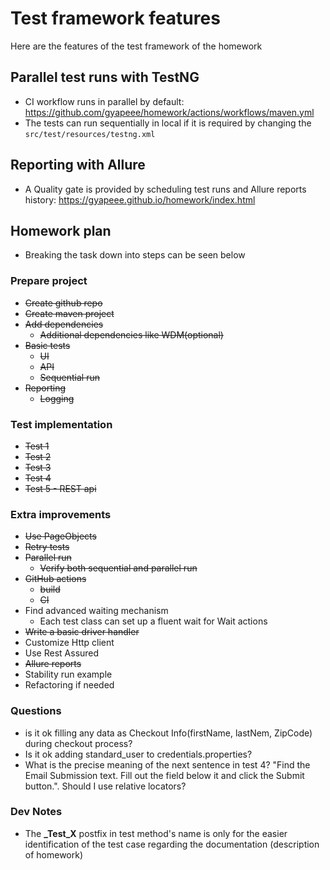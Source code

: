# Test framework features

Here are the features of the test framework of the homework

## Parallel test runs with TestNG

- CI workflow runs in parallel by default: https://github.com/gyapeee/homework/actions/workflows/maven.yml
- The tests can run sequentially in local if it is required by changing the ```src/test/resources/testng.xml```

## Reporting with Allure

- A Quality gate is provided by scheduling test runs and Allure reports
  history:  https://gyapeee.github.io/homework/index.html

## Homework plan

- Breaking the task down into steps can be seen below

### Prepare project

- ~~Create github repo~~
- ~~Create maven project~~
- ~~Add dependencies~~
    - ~~Additional dependencies like WDM(optional)~~
- ~~Basic tests~~
    - ~~UI~~
    - ~~API~~
    - ~~Sequential run~~
- ~~Reporting~~
    - ~~Logging~~

### Test implementation

- ~~Test 1~~
- ~~Test 2~~
- ~~Test 3~~
- ~~Test 4~~
- ~~Test 5 - REST api~~

### Extra improvements

- ~~Use PageObjects~~
- ~~Retry tests~~
- ~~Parallel run~~
    - ~~Verify both sequential and parallel run~~
- ~~GitHub actions~~
    - ~~build~~
    - ~~CI~~
- Find advanced waiting mechanism
    - Each test class can set up a fluent wait for Wait actions
- ~~Write a basic driver handler~~
- Customize Http client
- Use Rest Assured
- ~~Allure reports~~
- Stability run example
- Refactoring if needed

### Questions

- is it ok filling any data as Checkout Info(firstName, lastNem, ZipCode) during checkout process?
- Is it ok adding standard_user to credentials.properties?
- What is the precise meaning of the next sentence in test 4?
  "Find the Email Submission text. Fill out the field below it and click the Submit button.". Should I use relative
  locators?

### Dev Notes

- The **_Test_X** postfix in test method's name is only for the easier identification of the test case regarding the
  documentation
  (description of homework)
